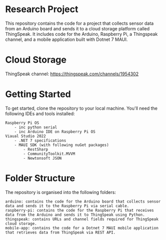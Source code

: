 # Research Project


This repository contains the code for a project that collects sensor data from an Arduino board and sends it to a cloud storage platform called ThingSpeak. It includes code for the Arduino, Raspberry Pi, a Thingspeak channel, and a mobile application built with Dotnet 7 MAUI.
# Cloud Storage
ThingSpeak channel: https://thingspeak.com/channels/1954302

# Getting Started

To get started, clone the repository to your local machine. You'll need the following IDEs and tools installed:

    Raspberry Pi OS
        - inc python serial
        - inc Arduino IDE on Raspberry Pi OS
    Viaual Studio 2022
        - .NET 7 specifications
        - MAUI SDK (with following nuGet packages)
            - RestSharp
            - CommunityToolkit.MVVM
            - Newtonsoft JSON

# Folder Structure

The repository is organised into the following folders:

    arduino: contains the code for the Arduino board that collects sensor data and sends it to the Raspberry Pi via serial cable.
    raspberry-pi: contains the code for the Raspberry Pi that receives data from the Arduino and sends it to ThingSpeak using Python.
    thingspeak: contains URLs and channel fields required for ThingSpeak cloud storage.
    mobile-app: contains the code for a Dotnet 7 MAUI mobile application that retrieves data from ThingSpeak via REST API.

